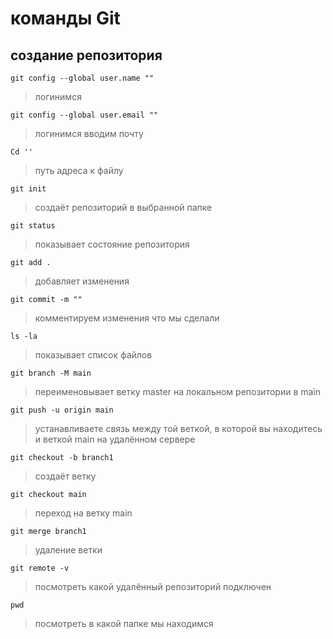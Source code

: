 # команды Git
## создание репозитория
```
git config --global user.name ""
```
>логинимся
```
git config --global user.email ""
```
>логинимся вводим почту
```
Cd ''
```
>путь  адреса к файлу 
```
git init
```
>создаёт репозиторий в выбранной папке
```
git status
```
>показывает состояние репозитория 
```
git add .
```
>добавляет изменения 
```
git commit -m ""
```
>комментируем изменения что мы сделали 
```
ls -la
```
>показывает список файлов
```
git branch -M main
```
>переименовывает ветку master на локальном репозитории в main
```
git push -u origin main
```
>устанавливаете связь между той веткой, в которой вы находитесь и веткой main на удалённом сервере
```
git checkout -b branch1
```
>создаёт ветку
```
git checkout main
```
>переход на ветку main
```
git merge branch1
```
>удаление ветки
```
git remote -v
```
>посмотреть какой удалённый репозиторий подключен
```
pwd
```
>посмотреть в какой папке мы находимся
